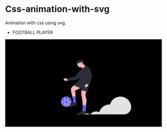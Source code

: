 # Css-animation-with-svg

Animation with css using svg.

- FOOTBALL PLAYER

![gif](https://github.com/muhammedakb/Css-animation-with-svg/blob/master/video.gif)
